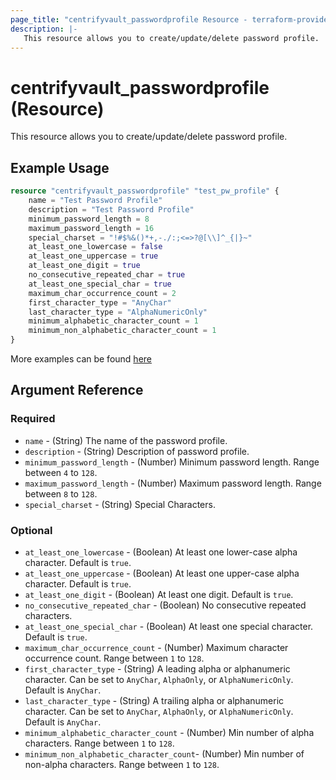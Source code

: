 ```yaml
---
page_title: "centrifyvault_passwordprofile Resource - terraform-provider-centrifyvault"
description: |-
   This resource allows you to create/update/delete password profile.
---
```


# centrifyvault_passwordprofile (Resource)

This resource allows you to create/update/delete password profile.

## Example Usage

```terraform
resource "centrifyvault_passwordprofile" "test_pw_profile" {
    name = "Test Password Profile"
    description = "Test Password Profile"
    minimum_password_length = 8
    maximum_password_length = 16
    special_charset = "!#$%&()*+,-./:;<=>?@[\\]^_{|}~"
    at_least_one_lowercase = false
    at_least_one_uppercase = true
    at_least_one_digit = true
    no_consecutive_repeated_char = true
    at_least_one_special_char = true
    maximum_char_occurrence_count = 2
    first_character_type = "AnyChar"
    last_character_type = "AlphaNumericOnly"
    minimum_alphabetic_character_count = 1
    minimum_non_alphabetic_character_count = 1
}
```

More examples can be found [here](../../examples/centrifyvault_passwordprofile/)

## Argument Reference

### Required

- `name` - (String) The name of the password profile.
- `description` - (String) Description of password profile.
- `minimum_password_length` - (Number) Minimum password length. Range between `4` to `128`.
- `maximum_password_length` - (Number) Maximum password length. Range between `8` to `128`.
- `special_charset` - (String) Special Characters.

### Optional

- `at_least_one_lowercase` - (Boolean) At least one lower-case alpha character. Default is `true`.
- `at_least_one_uppercase` - (Boolean) At least one upper-case alpha character. Default is `true`.
- `at_least_one_digit` - (Boolean) At least one digit. Default is `true`.
- `no_consecutive_repeated_char` - (Boolean) No consecutive repeated characters.
- `at_least_one_special_char` - (Boolean) At least one special character. Default is `true`.
- `maximum_char_occurrence_count` - (Number) Maximum character occurrence count. Range between `1` to `128`.
- `first_character_type` - (String) A leading alpha or alphanumeric character. Can be set to `AnyChar`, `AlphaOnly`, or `AlphaNumericOnly`. Default is `AnyChar`.
- `last_character_type` - (String) A trailing alpha or alphanumeric character. Can be set to `AnyChar`, `AlphaOnly`, or `AlphaNumericOnly`. Default is `AnyChar`.
- `minimum_alphabetic_character_count` - (Number) Min number of alpha characters. Range between `1` to `128`.
- `minimum_non_alphabetic_character_count`-  (Number) Min number of non-alpha characters. Range between `1` to `128`.
